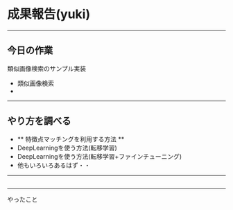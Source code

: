 # 成果報告(yuki)
---
## 今日の作業
類似画像検索のサンプル実装
 - 類似画像検索
 -
---
## やり方を調べる
 - ** 特徴点マッチングを利用する方法 **
 - DeepLearningを使う方法(転移学習)
 - DeepLearningを使う方法(転移学習+ファインチューニング)
 - 他もいろいろあるはず・・
---
##

---
やったこと
